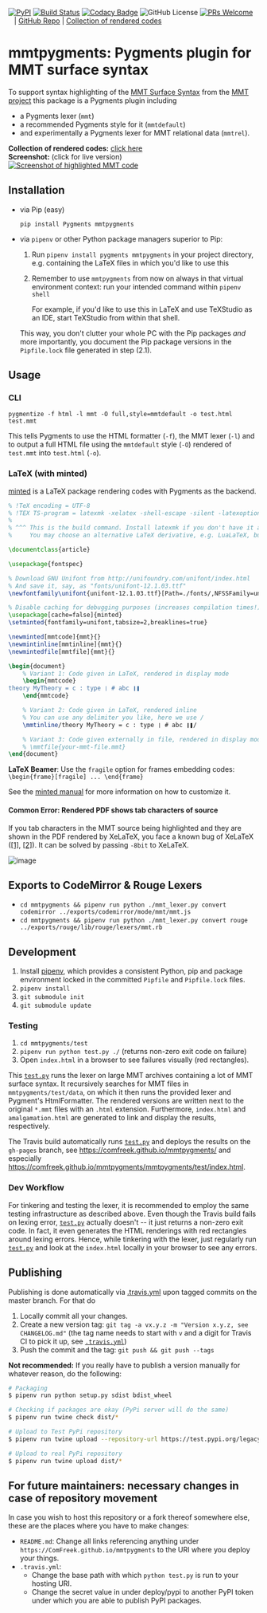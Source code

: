 [![PyPI](https://img.shields.io/pypi/v/mmtpygments)](https://pypi.org/project/mmtpygments/) [![Build Status](https://travis-ci.org/ComFreek/mmtpygments.svg?branch=master)](https://travis-ci.org/ComFreek/mmtpygments)
[![Codacy Badge](https://api.codacy.com/project/badge/Grade/32b61ca59aba4a79ae4ab5582f210572)](https://app.codacy.com/app/ComFreek/mmtpygments?utm_source=github.com&utm_medium=referral&utm_content=ComFreek/mmtpygments&utm_campaign=Badge_Grade_Dashboard)
![GitHub License](https://img.shields.io/github/license/ComFreek/mmtpygments.svg)
[![PRs Welcome](https://img.shields.io/badge/PRs-welcome-brightgreen.svg?style=flat-square)](http://makeapullrequest.com)
&nbsp;&nbsp; | [GitHub Repo](https://github.com/ComFreek/mmtpygments) | [Collection of rendered codes](https://comfreek.github.io/mmtpygments/mmtpygments/test/index.html)

# mmtpygments: Pygments plugin for MMT surface syntax

To support syntax highlighting of the [MMT Surface Syntax](https://uniformal.github.io/doc/language/) from the [MMT project](https://uniformal.github.io/) this package is a Pygments plugin including

- a Pygments lexer (`mmt`)
- a recommended Pygments style for it (`mmtdefault`)
- and experimentally a Pygments lexer for MMT relational data (`mmtrel`).

**Collection of rendered codes:** [click here](https://comfreek.github.io/mmtpygments/mmtpygments/test/index.html)<br>
**Screenshot:** (click for live version)<br>
[![Screenshot of highlighted MMT code](https://user-images.githubusercontent.com/1827709/82438710-c7253680-9a99-11ea-97c9-8da8f715ac14.png)](https://comfreek.github.io/mmtpygments/mmtpygments/test/data/readme-showoff-example.mmt.html)

## Installation

- via Pip (easy)

    ```
    pip install Pygments mmtpygments
    ```

- via `pipenv` or other Python package managers superior to Pip:

    1. Run `pipenv install pygments mmtpygments` in your project directory, e.g. containing the LaTeX files in which you'd like to use this
	2. Remember to use `mmtpygments` from now on always in that virtual environment context: run your intended command within `pipenv shell`

	   For example, if you'd like to use this in LaTeX and use TeXStudio as an IDE, start TeXStudio from within that shell.
	   
    This way, you don't clutter your whole PC with the Pip packages *and* more importantly, you document the Pip package versions in the `Pipfile.lock` file generated in step (2.1).

## Usage

### CLI

```
pygmentize -f html -l mmt -O full,style=mmtdefault -o test.html test.mmt
```

This tells Pygments to use the HTML formatter (`-f`), the MMT lexer (`-l`) and to output a full HTML file using the `mmtdefault` style (`-O`) rendered of `test.mmt` into `test.html` (`-o`).


### LaTeX (with minted)

[minted](https://ctan.org/pkg/minted) is a LaTeX package rendering codes with Pygments as the backend.

```tex
% !TeX encoding = UTF-8
% !TEX TS-program = latexmk -xelatex -shell-escape -silent -latexoption="-synctex=1 -8bit" %
%
% ^^^ This is the build command. Install latexmk if you don't have it already.
%     You may choose an alternative LaTeX derivative, e.g. LuaLaTeX, but be warned that it must support Unicode!

\documentclass{article}

\usepackage{fontspec}

% Download GNU Unifont from http://unifoundry.com/unifont/index.html
% And save it, say, as "fonts/unifont-12.1.03.ttf"
\newfontfamily\unifont{unifont-12.1.03.ttf}[Path=./fonts/,NFSSFamily=unifont]

% Disable caching for debugging purposes (increases compilation times!)
\usepackage[cache=false]{minted}
\setminted{fontfamily=unifont,tabsize=2,breaklines=true}

\newminted[mmtcode]{mmt}{}
\newmintinline[mmtinline]{mmt}{}
\newmintedfile[mmtfile]{mmt}{}

\begin{document}
	% Variant 1: Code given in LaTeX, rendered in display mode
	\begin{mmtcode}
theory MyTheory = c : type ❘ # abc ❙❚
	\end{mmtcode}

	% Variant 2: Code given in LaTeX, rendered inline
	% You can use any delimiter you like, here we use /
	\mmtinline/theory MyTheory = c : type ❘ # abc ❙❚/

	% Variant 3: Code given externally in file, rendered in display mode
	% \mmtfile{your-mmt-file.mmt}
\end{document}
```

**LaTeX Beamer**: Use the `fragile` option for frames embedding codes: `\begin{frame}[fragile] ... \end{frame}`

See the [minted manual](https://ctan.org/pkg/minted) for more information on how to customize it.

#### Common Error: Rendered PDF shows tab characters of source

If you tab characters in the MMT source being highlighted and they are shown in the PDF rendered by XeLaTeX, you face a known bug of XeLaTeX ([\[1\]](https://tex.stackexchange.com/a/36872/38074), [\[2\]](https://tex.stackexchange.com/a/14776/38074)). It can be solved by passing `-8bit` to XeLaTeX.

![image](https://user-images.githubusercontent.com/1827709/59755955-23c81200-9289-11e9-92c5-1659b60d03d1.png)

## Exports to CodeMirror & Rouge Lexers

- `cd mmtpygments && pipenv run python ./mmt_lexer.py convert codemirror ../exports/codemirror/mode/mmt/mmt.js`
- `cd mmtpygments && pipenv run python ./mmt_lexer.py convert rouge ../exports/rouge/lib/rouge/lexers/mmt.rb`

## Development

1. Install [pipenv](https://github.com/pypa/pipenv), which provides a consistent Python, pip and package environment locked in the committed `Pipfile` and `Pipfile.lock` files.
2. `pipenv install`
3. `git submodule init`
4. `git submodule update`

### Testing

1. `cd mmtpygments/test`
2. `pipenv run python test.py ./` (returns non-zero exit code on failure)
3. Open `index.html` in a browser to see failures visually (red rectangles).

This [`test.py`](mmtpygments/test/test.py) runs the lexer on large MMT archives containing a lot of MMT surface syntax. It recursively searches for MMT files in `mmtpygments/test/data`, on which it then runs the provided lexer and Pygment's HtmlFormatter. The rendered versions are written next to the original `*.mmt` files with an `.html` extension. Furthermore, `index.html` and `amalgamation.html` are generated to link and display the results, respectively.

The Travis build automatically runs [`test.py`](mmtpygments/test/test.py) and deploys the results on the `gh-pages` branch, see <https://comfreek.github.io/mmtpygments/> and especially <https://comfreek.github.io/mmtpygments/mmtpygments/test/index.html>.

### Dev Workflow

For tinkering and testing the lexer, it is recommended to employ the same testing infrastructure as described above. Even though the Travis build fails on lexing error, [`test.py`](mmtpygments/test/test.py) actually doesn't -- it just returns a non-zero exit code. In fact, it even generates the HTML renderings with red rectangles around lexing errors. Hence, while tinkering with the lexer, just regularly run [`test.py`](mmtpygments/test/test.py) and look at the `index.html` locally in your browser to see any errors.

## Publishing

Publishing is done automatically via [.travis.yml](./.travis.yml) upon tagged commits on the master branch. For that do

1. Locally commit all your changes.
2. Create a new version tag: `git tag -a vx.y.z -m "Version x.y.z, see CHANGELOG.md"` (the tag name needs to start with `v` and a digit for Travis CI to pick it up, see [`.travis.yml`](./.travis.yml))
3. Push the commit and the tag: `git push && git push --tags`

**Not recommended:** If you really have to publish a version manually for whatever reason, do the following:

```bash
# Packaging
$ pipenv run python setup.py sdist bdist_wheel

# Checking if packages are okay (PyPi server will do the same)
$ pipenv run twine check dist/*

# Upload to Test PyPi repository
$ pipenv run twine upload --repository-url https://test.pypi.org/legacy/ dist/*

# Upload to real PyPi repository
$ pipenv run twine upload dist/*
```

## For future maintainers: necessary changes in case of repository movement

In case you wish to host this repository or a fork thereof somewhere else, these are the places where you have to make changes:

  - `README.md`: Change all links referencing anything under `https://ComFreek.github.io/mmtpygments` to the URI where you deploy your things.
  - `.travis.yml`:
    - Change the base path with which `python test.py` is run to your hosting URI.
    - Change the secret value in under deploy/pypi to another PyPI token under which you are able to publish PyPI packages.
